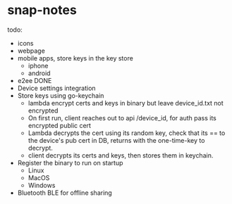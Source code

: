 # snap-notes
todo:
- icons
- webpage
- mobile apps, store keys in the key store
  - iphone
  - android
- e2ee DONE
- Device settings integration
- Store keys using go-keychain
  - lambda encrypt certs and keys in binary but leave device_id.txt not encrypted
  - On first run, client reaches out to api /device_id, for auth pass its encrypted public cert
  - Lambda decrypts the cert using its random key, check that its == to the device's pub cert in DB, returns with the one-time-key to decrypt.
  - client decrypts its certs and keys, then stores them in keychain.
- Register the binary to run on startup
  - Linux
  - MacOS
  - Windows  
- Bluetooth BLE for offline sharing
